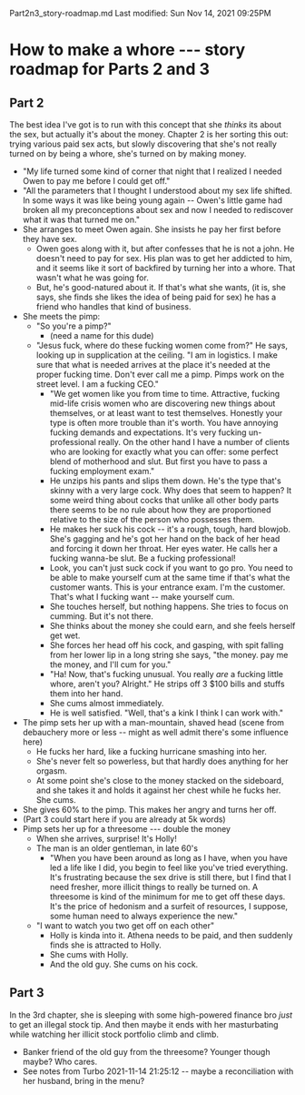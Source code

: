 Part2n3_story-roadmap.md
Last modified: Sun Nov 14, 2021  09:25PM

# How to make a whore --- story roadmap for Parts 2 and 3


## Part 2
The best idea I've got is to run with this concept that she _thinks_ its about
the sex, but actually it's about the money. Chapter 2 is her sorting this out:
trying various paid sex acts, but slowly discovering that she's not really
turned on by being a whore, she's turned on by making money.
* "My life turned some kind of corner that night that I realized I needed Owen to pay me before I could get off."
* "All the parameters that I thought I understood about my sex life shifted. In some ways it was like being young again -- Owen's little game had broken all my preconceptions about sex and now I needed to rediscover what it was that turned me on."
* She arranges to meet Owen again. She insists he pay her first before they have sex.
	* Owen goes along with it, but after confesses that he is not a john. He doesn't need to pay for sex. His plan was to get her addicted to him, and it seems like it sort of backfired by turning her into a whore. That wasn't what he was going for.
	* But, he's good-natured about it. If that's what she wants, (it is, she says, she finds she likes the idea of being paid for sex) he has a friend who handles that kind of business.
* She meets the pimp:
	* "So you're a pimp?"
		* (need a name for this dude)
	* "Jesus fuck, where do these fucking women come from?" He says, looking up in supplication at the ceiling. "I am in logistics. I make sure that what is needed arrives at the place it's needed at the proper fucking time. Don't ever call me a pimp. Pimps work on the street level. I am a fucking CEO."
		* "We get women like you from time to time. Attractive, fucking mid-life crisis women who are discovering new things about themselves, or at least want to test themselves. Honestly your type is often more trouble than it's worth. You have annoying fucking demands and expectations. It's very fucking un-professional really. On the other hand I have a number of clients who are looking for exactly what you can offer: some perfect blend of motherhood and slut. But first you have to pass a fucking employment exam."
		* He unzips his pants and slips them down. He's the type that's skinny with a very large cock. Why does that seem to happen? It some weird thing about cocks that unlike all other body parts there seems to be no rule about how they are proportioned relative to the size of the person who possesses them.
		* He makes her suck his cock -- it's a rough, tough, hard blowjob. She's gagging and he's got her hand on the back of her head and forcing it down her throat. Her eyes water. He calls her a fucking wanna-be slut. Be a fucking professional!
		* Look, you can't just suck cock if you want to go pro. You need to be able to make yourself cum at the same time if that's what the customer wants. This is your entrance exam. I'm the customer. That's what I fucking want -- make yourself cum.
		* She touches herself, but nothing happens. She tries to focus on cumming. But it's not there.
		* She thinks about the money she could earn, and she feels herself get wet.
		* She forces her head off his cock, and gasping, with spit falling from her lower lip in a long string she says, "the money. pay me the money, and I'll cum for you."
		* "Ha! Now, that's fucking unusual. You really _are_ a fucking little whore, aren't you? Alright." He strips off 3 $100 bills and stuffs them into her hand.
		* She cums almost immediately.
		* He is well satisfied. "Well, that's a kink I think I can work with."
* The pimp sets her up with a man-mountain, shaved head (scene from debauchery more or less -- might as well admit there's some influence here)
	* He fucks her hard, like a fucking hurricane smashing into her.
	* She's never felt so powerless, but that hardly does anything for her orgasm.
	* At some point she's close to the money stacked on the sideboard, and she takes it and holds it against her chest while he fucks her. She cums.
* She gives 60% to the pimp. This makes her angry and turns her off.
* (Part 3 could start here if you are already at 5k words)
* Pimp sets her up for a threesome --- double the money
	* When she arrives, surprise! It's Holly!
	* The man is an older gentleman, in late 60's
		* "When you have been around as long as I have, when you have led a life like I did, you begin to feel like you've tried everything. It's frustrating because the sex drive is still there, but I find that I need fresher, more illicit things to really be turned on. A threesome is kind of the minimum for me to get off these days. It's the price of hedonism and a surfeit of resources, I suppose, some human need to always experience the new."
	* "I want to watch you two get off on each other"
		* Holly is kinda into it. Athena needs to be paid, and then suddenly finds she is attracted to Holly.
		* She cums with Holly.
		* And the old guy. She cums on his cock.



## Part 3
In the 3rd chapter, she is sleeping with some high-powered finance bro _just_
to get an illegal stock tip. And then maybe it ends with her masturbating while
watching her illicit stock portfolio climb and climb.
* Banker friend of the old guy from the threesome? Younger though maybe? Who cares.
* See notes from Turbo 2021-11-14 21:25:12 -- maybe a reconciliation with her husband, bring in the menu?




